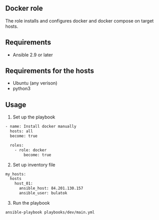 ## Docker role

The role installs and configures docker and docker compose on target hosts.

## Requirements

- Ansible 2.9 or later

## Requirements for the hosts

- Ubuntu (any verison)
- python3

## Usage

1. Set up the playbook

```bash
- name: Install docker manually
  hosts: all
  become: true

  roles:
    - role: docker
        become: true
```

2. Set up inventory file

```bash
my_hosts:
  hosts
    host_01:
      ansible_host: 84.201.130.157
      ansible_user: bulatok
```

3. Run the playbook

```bash
ansible-playbook playbooks/dev/main.yml
```